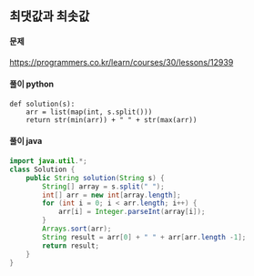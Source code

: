 ## 최댓값과 최솟값

#### 문제
https://programmers.co.kr/learn/courses/30/lessons/12939

#### 풀이 python
``` python3
def solution(s):
    arr = list(map(int, s.split()))
    return str(min(arr)) + " " + str(max(arr))
```

#### 풀이 java
``` java
import java.util.*;
class Solution {
    public String solution(String s) {
        String[] array = s.split(" ");
        int[] arr = new int[array.length];
        for (int i = 0; i < arr.length; i++) {
            arr[i] = Integer.parseInt(array[i]);
        }
        Arrays.sort(arr);
        String result = arr[0] + " " + arr[arr.length -1];
        return result;
    }
}
```
